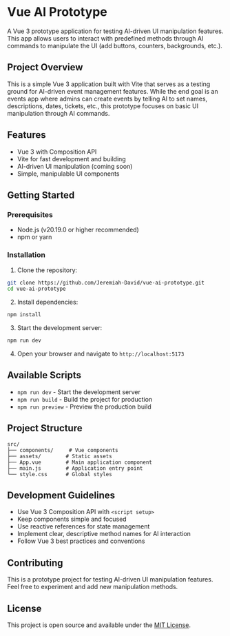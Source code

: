 # Vue AI Prototype

A Vue 3 prototype application for testing AI-driven UI manipulation features. This app allows users to interact with predefined methods through AI commands to manipulate the UI (add buttons, counters, backgrounds, etc.).

## Project Overview

This is a simple Vue 3 application built with Vite that serves as a testing ground for AI-driven event management features. While the end goal is an events app where admins can create events by telling AI to set names, descriptions, dates, tickets, etc., this prototype focuses on basic UI manipulation through AI commands.

## Features

- Vue 3 with Composition API
- Vite for fast development and building
- AI-driven UI manipulation (coming soon)
- Simple, manipulable UI components

## Getting Started

### Prerequisites

- Node.js (v20.19.0 or higher recommended)
- npm or yarn

### Installation

1. Clone the repository:
```bash
git clone https://github.com/Jeremiah-David/vue-ai-prototype.git
cd vue-ai-prototype
```

2. Install dependencies:
```bash
npm install
```

3. Start the development server:
```bash
npm run dev
```

4. Open your browser and navigate to `http://localhost:5173`

## Available Scripts

- `npm run dev` - Start the development server
- `npm run build` - Build the project for production
- `npm run preview` - Preview the production build

## Project Structure

```
src/
├── components/     # Vue components
├── assets/        # Static assets
├── App.vue        # Main application component
├── main.js        # Application entry point
└── style.css      # Global styles
```

## Development Guidelines

- Use Vue 3 Composition API with `<script setup>`
- Keep components simple and focused
- Use reactive references for state management
- Implement clear, descriptive method names for AI interaction
- Follow Vue 3 best practices and conventions

## Contributing

This is a prototype project for testing AI-driven UI manipulation features. Feel free to experiment and add new manipulation methods.

## License

This project is open source and available under the [MIT License](LICENSE).